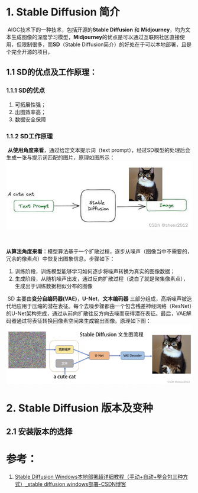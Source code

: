 # 1. Stable Diffusion 简介

​		AIGC技术下的一种技术，包括开源的**Stable Diffusion** 和 **Midjourney**，均为文本生成图像的深度学习模型，**Midjourney**的优点是可以通过互联网社区直接使用，但限制很多，而**SD**（Stable Diffusion简介）的好处在于可以本地部署，且是个完全开源的项目，

## 1.1 SD的优点及工作原理：

### 1.1.1 SD的优点

1. 可拓展性强；
2. 出图效率高；
3. 数据安全保障

### 1.1.2 SD工作原理

​		**从使用角度来看**，通过给定文本提示词（text prompt），经过SD模型的处理后会生成一张与提示词匹配的图片，原理如图所示：![img](assets/bb37a885ab12cd65ec6e30de59ea6710.jpeg)

​		

​		**从算法角度来看**：模型算法基于一个扩散过程，逐步从噪声（图像当中不需要的，冗余的像素点）中恢复出图象信息。步骤如下：

1. 训练阶段，训练模型能够学习如何逐步将噪声转换为真实的图像数据；
2. 生成阶段，从随机噪声出发，通过反向扩散过程（说白了就是聚集像素点），生成出于训练数据相似分布的图像



​		SD 主要由**变分自编码器(VAE)**，**U-Net**，**文本编码器** 三部分组成，高斯噪声被迭代地应用于压缩的潜在表征。每个去噪步骤都由一个包含残差神经网络（ResNet）的U-Net架构完成，通过从前向扩散往反方向去噪而获得潜在表征。最后，VAE解码器通过将表征转换回像素空间来生成输出图像。原理如下图：![img](assets/2d093848807c19fcd98c02df6c53472b.png)

# 2. Stable Diffusion 版本及变种

## 2.1 安装版本的选择









# 参考：

1. [Stable Diffusion Windows本地部署超详细教程（手动+自动+整合包三种方式）_stable diffusion windows部署-CSDN博客](https://blog.csdn.net/sheex2012/article/details/138206606)



